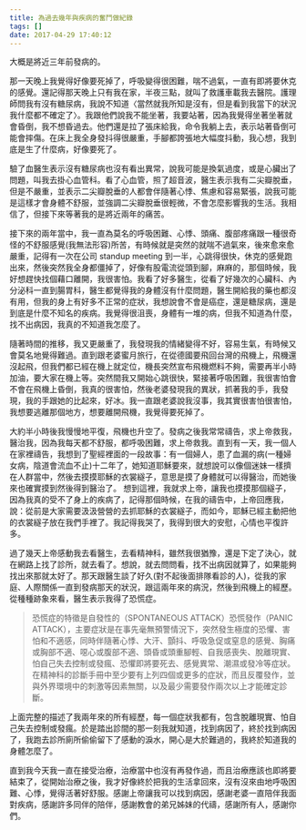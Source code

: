 ```yaml
---
title: 為過去幾年與疾病的奮鬥做紀錄
tags: []
date: 2017-04-29 17:40:12
---
```


大概是將近三年前發病的。

那一天晚上我覺得好像要死掉了，呼吸變得很困難，喘不過氣，一直有即將要休克的感覺。還記得那天晚上只有我在家，半夜三點，就叫了救護車載我去醫院。護理師問我有沒有糖尿病，我說不知道〈當然就我所知是沒有，但是看到我當下的狀況我什麼都不確定了〉。我跟他們說我不能坐著，我要站著，因為我覺得坐著坐著就會昏倒，我不想昏過去。他們還是拉了張床給我，命令我躺上去，表示站著昏倒可能會摔傷。在床上我全身發抖得很嚴重，手腳都誇張地大幅度抖動，我心想，我到底是生了什麼病，好像要死了。

驗了血醫生表示沒有糖尿病也沒有看出異常，說我可能是換氣過度，或是心臟出了問題，叫我去掛心血管科。看了心血管，照了超音波，醫生表示我有二尖瓣脫垂，但是不嚴重，並表示二尖瓣脫垂的人都會伴隨著心悸、焦慮和容易緊張，說我可能是這樣才會身體不舒服，並強調二尖瓣脫垂很輕微，不會怎麼影響我的生活。我相信了，但接下來等著我的是將近兩年的痛苦。

接下來的兩年當中，我一直為莫名的呼吸困難、心悸、頭痛、腹部疼痛跟一種很奇怪的不舒服感覺(我無法形容)所苦，有時候就是突然的就喘不過氣來，後來愈來愈嚴重，記得有一次在公司 standup meeting 到一半，心跳得很快，休克的感覺跑出來，然後突然我全身都僵掉了，好像有股電流從頭到腳，麻麻的，那個時候，我好想趕快找個藉口離開，我很害怕。我看了好多醫生，從看了好幾次的心臟科、內分泌科一直到腸胃科，醫生都覺得我的身體沒有什麼問題，醫生開給我的藥也都沒有用，但我的身上有好多不正常的症狀，我想說會不會是癌症，還是糖尿病，還是到底是什麼不知名的疾病。我覺得很沮喪，身體有一堆的病，但我不知道為什麼，找不出病因，我真的不知道我怎麼了。

隨著時間的推移，我又更嚴重了，我發現我的情緒變得不好，容易生氣，有時候又會莫名地覺得難過。直到跟老婆蜜月旅行，在從德國要飛回台灣的飛機上，飛機還沒起飛，但我們都已經在機上就定位，機長突然宣布飛機燃料不夠，需要再半小時加油，要大家在機上等。突然間我又開始心跳很快，緊接著呼吸困難，我很害怕會不會在飛機上昏倒，我真的很害怕，然後老婆發現我的異狀，抓著我的手，我發現，我的手跟她的比起來，好冰。我一直跟老婆說我沒事，我其實很害怕很害怕，我想要逃離那個地方，想要離開飛機，我覺得要死掉了。

大約半小時後我慢慢地平復，飛機也升空了。發病之後我常常禱告，求上帝救我，醫治我，因為我每天都不舒服，都呼吸困難，求上帝救我。直到有一天，我一個人在家裡禱告，我想到了聖經裡面的一段故事：有一個婦人，患了血漏的病(一種婦女病，陰道會流血不止)十二年了，她知道耶穌要來，就想說可以像個迷妹一樣擠在人群當中，然後去摸摸耶穌的衣裳繸子，意思是摸了身體就可以得醫治，而她後來也確實摸到然後得到醫治了。 想到這裡，我就求上帝，讓我也摸摸那個繸子，因為我真的受不了身上的疾病了，記得那個時候，在我的禱告中，上帝回應我，說：從前是大家需要汲汲營營的去抓耶穌的衣裳繸子，而如今，耶穌已經主動把他的衣裳繸子放在我們手裡了。我記得我哭了，我得到很大的安慰，心情也平復許多。

過了幾天上帝感動我去看醫生，去看精神科，雖然我很猶豫，還是下定了決心，就在網路上找了診所，就去看了。想說，就去問問看，找不出病因就算了，如果能夠找出來那就太好了。那天跟醫生談了好久(對不起後面排隊看診的人)，從我的家庭、人際關係一直到發病那天的狀況，跟這兩年來的病況，然後到飛機上的經歷。從種種跡象來看，醫生表示我得了恐慌症。

> 恐慌症的特徵是自發性的（SPONTANEOUS ATTACK）恐慌發作（PANIC ATTACK），主要症狀是在事先毫無預警情況下，突然發生極度的恐懼、害怕和不適感，同時伴隨著心悸、大汗、顫抖、呼吸急促或窒息的感覺、胸痛或胸部不適、噁心或腹部不適、頭昏或頭重腳輕、自我感喪失、脫離現實、怕自己失去控制或發瘋、恐懼即將要死去、感覺異常、潮濕或發冷等症狀。在精神科的診斷手冊中至少要有上列四個或更多的症狀，而且反覆發作，並與外界環境中的刺激等因素無關，以及最少需要發作兩次以上才能確定診斷。

上面完整的描述了我兩年來的所有經歷，每一個症狀我都有，包含脫離現實、怕自己失去控制或發瘋。於是踏出診間的那一刻我就知道，找到病因了，終於找到病因了，我跑去診所廁所偷偷留下了感動的淚水，開心是大於難過的，我終於知道我的身體怎麼了。

直到我今天我一直在接受治療，治療當中也沒有再發作過，而且治療應該也即將要結束了，從開始治療之後，我才好像終於把我的生活拿回來，沒有沒來由地呼吸困難、心悸，覺得活著好舒服。感謝上帝讓我可以找到病因，感謝老婆一直陪伴我面對疾病，感謝許多同伴的陪伴，感謝教會的弟兄姊妹的代禱，感謝所有人，感謝你們。